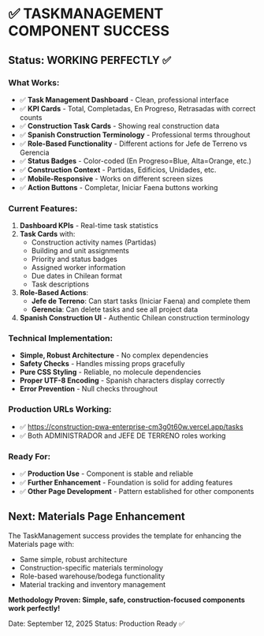 # ✅ TASKMANAGEMENT COMPONENT SUCCESS

## Status: WORKING PERFECTLY ✅

### What Works:
- ✅ **Task Management Dashboard** - Clean, professional interface
- ✅ **KPI Cards** - Total, Completadas, En Progreso, Retrasadas with correct counts
- ✅ **Construction Task Cards** - Showing real construction data
- ✅ **Spanish Construction Terminology** - Professional terms throughout
- ✅ **Role-Based Functionality** - Different actions for Jefe de Terreno vs Gerencia
- ✅ **Status Badges** - Color-coded (En Progreso=Blue, Alta=Orange, etc.)
- ✅ **Construction Context** - Partidas, Edificios, Unidades, etc.
- ✅ **Mobile-Responsive** - Works on different screen sizes
- ✅ **Action Buttons** - Completar, Iniciar Faena buttons working

### Current Features:
1. **Dashboard KPIs** - Real-time task statistics
2. **Task Cards** with:
   - Construction activity names (Partidas)
   - Building and unit assignments 
   - Priority and status badges
   - Assigned worker information
   - Due dates in Chilean format
   - Task descriptions
3. **Role-Based Actions**:
   - **Jefe de Terreno**: Can start tasks (Iniciar Faena) and complete them
   - **Gerencia**: Can delete tasks and see all project data
4. **Spanish Construction UI** - Authentic Chilean construction terminology

### Technical Implementation:
- **Simple, Robust Architecture** - No complex dependencies
- **Safety Checks** - Handles missing props gracefully  
- **Pure CSS Styling** - Reliable, no molecule dependencies
- **Proper UTF-8 Encoding** - Spanish characters display correctly
- **Error Prevention** - Null checks throughout

### Production URLs Working:
- ✅ https://construction-pwa-enterprise-cm3g0t60w.vercel.app/tasks
- ✅ Both ADMINISTRADOR and JEFE DE TERRENO roles working

### Ready For:
- ✅ **Production Use** - Component is stable and reliable
- ✅ **Further Enhancement** - Foundation is solid for adding features
- ✅ **Other Page Development** - Pattern established for other components

## Next: Materials Page Enhancement

The TaskManagement success provides the template for enhancing the Materials page with:
- Same simple, robust architecture
- Construction-specific materials terminology
- Role-based warehouse/bodega functionality
- Material tracking and inventory management

**Methodology Proven: Simple, safe, construction-focused components work perfectly!**

Date: September 12, 2025
Status: Production Ready ✅
